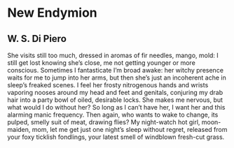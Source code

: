 # New Endymion
## W. S. Di Piero
She visits still too much, dressed in aromas
of fir needles, mango, mold: I still get lost
knowing she’s close, me not getting younger
or more conscious. Sometimes I fantasticate
I’m broad awake: her witchy presence waits
for me to jump into her arms, but then she’s just
an incoherent ache in sleep’s freaked scenes.
I feel her frosty nitrogenous hands and wrists
vaporing nooses around my head and feet
and genitals, conjuring my drab hair
into a party bowl of oiled, desirable locks.
She makes me nervous, but what would I do
without her? So long as I can’t have her,
I want her and this alarming manic frequency.
Then again, who wants to wake to change,
its pulped, smelly suit of meat, drawing flies?
My night-watch hot girl, moon-maiden, mom,
let me get just one night’s sleep without regret,
released from your foxy ticklish fondlings,
your latest smell of windblown fresh-cut grass.